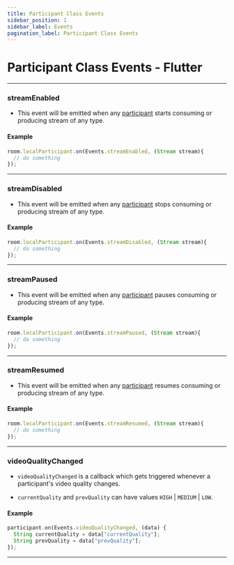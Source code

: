 ```yaml
---
title: Participant Class Events
sidebar_position: 1
sidebar_label: Events
pagination_label: Participant Class Events
---
```


# Participant Class Events - Flutter

<div class="sdk-api-ref-only-h4">

---

### streamEnabled

- This event will be emitted when any [participant](introduction) starts consuming or producing stream of any type.

#### Example

```javascript
room.localParticipant.on(Events.streamEnabled, (Stream stream){
  // do something
});
```

---

### streamDisabled

- This event will be emitted when any [participant](introduction) stops consuming or producing stream of any type.

#### Example

```javascript
room.localParticipant.on(Events.streamDisabled, (Stream stream){
  // do something
});
```

---

### streamPaused

- This event will be emitted when any [participant](introduction) pauses consuming or producing stream of any type.

#### Example

```javascript
room.localParticipant.on(Events.streamPaused, (Stream stream){
  // do something
});
```

---

### streamResumed

- This event will be emitted when any [participant](introduction) resumes consuming or producing stream of any type.

#### Example

```javascript
room.localParticipant.on(Events.streamResumed, (Stream stream){
  // do something
});
```

---

### videoQualityChanged

- `videoQualityChanged` is a callback which gets triggered whenever a participant's video quality changes.

- `currentQuality` and `prevQuality` can have values `HIGH` | `MEDIUM` | `LOW`.

#### Example

```js
participant.on(Events.videoQualityChanged, (data) {
  String currentQuality = data["currentQuality"];
  String prevQuality = data["prevQuality"];
});
```

---

</div>
